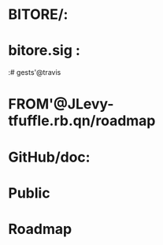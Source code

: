 # BITORE/: #
# bitore.sig :
:# gests'@travis 
# FROM'@JLevy-tfuffle.rb.qn/roadmap
# GitHub/doc:
# Public 
# Roadmap
